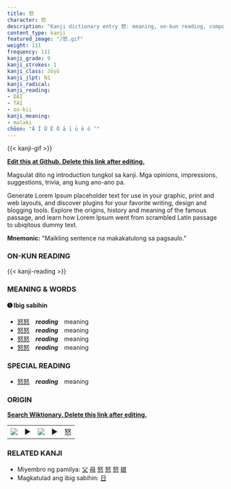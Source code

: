 ```yaml
---
title: 怒
character: 怒
description: "Kanji dictionary entry 怒: meaning, on-kun reading, compounds, origin, related kanji"
content_type: kanji
featured_image: "/怒.gif"
weight: 111
frequency: 111
kanji_grade: 9
kanji_strokes: 1
kanji_class: Jōyō
kanji_jlpt: N1
kanji_radical: 
kanji_reading: 
- DAI
- TAI
- oo-kii
kanji_meaning:
- malaki
chōon: "Ā Ī Ū Ē Ō ā ī ū ē ō ’"
---
```

[//]: # (Don't edit the line below. Kanji animated GIF code is automatically generated.)
{{< kanji-gif >}}

[//]: # (Edit below this line.)

**[Edit this at Github. Delete this link after editing.](https://github.com/tim0g/tim/tree/main/content/kanji/怒/index.md)**

Magsulat dito ng introduction tungkol sa kanji. Mga opinions, impressions, suggestions, trivia, ang kung ano-ano pa.

Generate Lorem Ipsum placeholder text for use in your graphic, print and web layouts, and discover plugins for your favorite writing, design and blogging tools. Explore the origins, history and meaning of the famous passage, and learn how Lorem Ipsum went from scrambled Latin passage to ubiqitous dummy text.
 
**Mnemonic:** "Maikling sentence na makakatulong sa pagsaulo."

### ON-KUN READING

[//]: # (Don't edit the line below. ON-KUN READING code is automatically generated.)
{{< kanji-reading >}}

### MEANING & WORDS

#### ➊ **Ibig sabihin**
  - [怒](../怒)[怒](../怒)　***reading***　meaning
  - [怒](../怒)[怒](../怒)　***reading***　meaning
  - [怒](../怒)[怒](../怒)　***reading***　meaning
  - [怒](../怒)[怒](../怒)　***reading***　meaning

### SPECIAL READING
  - [怒](../怒)[怒](../怒)　***reading***　meaning

### ORIGIN

**[Search Wiktionary. Delete this link after editing.](https://wiktionary.org/wiki/怒)**
<table class="kanji-table"><tr><td>
<img src="60px-怒-bronze.svg.png">
</td><td>▶</td><td>
<img src="60px-怒-oracle.svg.png">
</td><td>▶</td>
<td class="kanji-origin">怒</td>
</tr></table>

### RELATED KANJI
- Miyembro ng pamilya: [父](../父) [母](../母) [怒](../怒) [怒](../怒) [怒](../怒) [娘](../娘)
- Magkatulad ang ibig sabihin: [日](../日)
